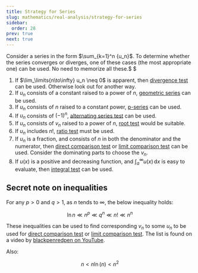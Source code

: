 ```yaml
---
title: Strategy for Series
slug: mathematics/real-analysis/strategy-for-series
sidebar:
  order: 28
prev: true
next: true
---
```


Consider a series in the form $\sum_{k=1}^n {u_n}$. To determine whether the
series converges or diverges, one of these cases (the most appropriate one) can
be used. No need to memorize all these.$ $

1. If $\lim_\limits{n\to\infty} u_n \neq 0$ is apparent, then
   [divergence test](/mathematics/real-analysis/convergence-tests/#divergence-test)
   can be used. Otherwise look out for another way.
2. If $u_n$ consists of a constant raised to a power of $n$,
   [geometric series](/mathematics/real-analysis/known-series/#geometric-series)
   can be used.
3. If $u_n$ consists of $n$ raised to a constant power,
   [p-series](/mathematics/real-analysis/known-series/#p-series) can be used.
4. If $u_n$ consists of $(-1)^n$,
   [alternating series test](/mathematics/real-analysis/alternating-series/#convergence-test)
   can be used.
5. If $u_n$ consists of $v_n$ raised to a power of $n$,
   [root test](/mathematics/real-analysis/convergence-tests/#root-test) would be
   suitable.
6. If $u_n$ includes $n!$,
   [ratio test](/mathematics/real-analysis/convergence-tests/#ratio-test) must
   be used.
7. If $u_n$ is a fraction, and consists of $n$ in both the denominator and the
   numerator, then
   [direct comparison test](/mathematics/real-analysis/convergence-tests/#direct-comparison-test)
   or
   [limit comparison test](/mathematics/real-analysis/convergence-tests/#limit-comparison-test)
   can be used. Consider the dominating parts to choose the $v_n$.
8. If $u(x)$ is a positive and decreasing function, and
   $\int_a^\infty u(x)\,\text{d}x$ is easy to evaluate, then
   [integral test](/mathematics/real-analysis/convergence-tests/#integral-test)
   can be used.

## Secret note on inequalities

For any $p\gt0$ and $q>1$, as $n$ tends to $\infty$, the below inequality holds:

```math
\ln n \ll
n^p \ll
q^n \ll
n! \ll
n^n
```

These inequalities can be used to find corresponding $v_n$ to some $u_n$ to be
used for
[direct comparison test](/mathematics/real-analysis/convergence-tests/#direct-comparison-test)
or
[limit comparison test](/mathematics/real-analysis/convergence-tests/#direct-comparison-test).
The list is found on a video by
[blackpenredpen on YouTube](https://www.youtube.com/@blackpenredpen).

Also:

```math
n \lt n\ln(n) \lt n^2
```
